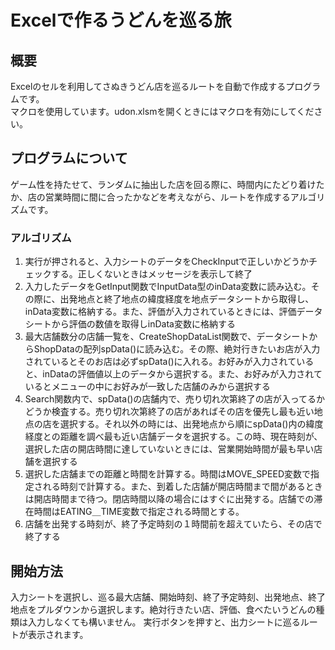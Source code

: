 # Excelで作るうどんを巡る旅

## 概要
Excelのセルを利用してさぬきうどん店を巡るルートを自動で作成するプログラムです。    
マクロを使用しています。udon.xlsmを開くときにはマクロを有効にしてください。   




## プログラムについて
ゲーム性を持たせて、ランダムに抽出した店を回る際に、時間内にたどり着けたか、店の営業時間に間に合ったかなどを考えながら、ルートを作成するアルゴリズムです。

### アルゴリズム
1. 実行が押されると、入力シートのデータをCheckInputで正しいかどうかチェックする。正しくないときはメッセージを表示して終了
1. 入力したデータをGetInput関数でInputData型のinData変数に読み込む。その際に、出発地点と終了地点の緯度経度を地点データシートから取得し、inData変数に格納する。また、評価が入力されているときには、評価データシートから評価の数値を取得しinData変数に格納する
1. 最大店舗数分の店舗一覧を、CreateShopDataList関数で、データシートからShopDataの配列spData()に読み込む。その際、絶対行きたいお店が入力されているとそのお店は必ずspData()に入れる。お好みが入力されていると、inDataの評価値以上のデータから選択する。また、お好みが入力されているとメニューの中にお好みが一致した店舗のみから選択する
1. Search関数内で、spData()の店舗内で、売り切れ次第終了の店が入ってるかどうか検査する。売り切れ次第終了の店があればその店を優先し最も近い地点の店を選択する。それ以外の時には、出発地点から順にspData()内の緯度経度との距離を調べ最も近い店舗データを選択する。この時、現在時刻が、選択した店の開店時間に達していないときには、営業開始時間が最も早い店舗を選択する
1. 選択した店舗までの距離と時間を計算する。時間はMOVE_SPEED変数で指定される時刻で計算する。また、到着した店舗が開店時間まで間があるときは開店時間まで待つ。閉店時間以降の場合にはすぐに出発する。店舗での滞在時間はEATING＿TIME変数で指定される時間とする。
1. 店舗を出発する時刻が、終了予定時刻の１時間前を超えていたら、その店で終了する


## 開始方法
入力シートを選択し、巡る最大店舗、開始時刻、終了予定時刻、出発地点、終了地点をプルダウンから選択します。絶対行きたい店、評価、食べたいうどんの種類は入力しなくても構いません。
実行ボタンを押すと、出力シートに巡るルートが表示されます。

